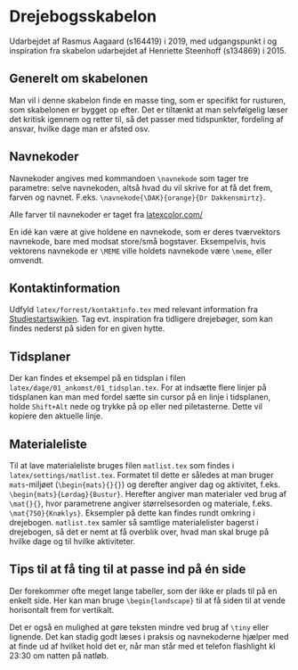 # Drejebogsskabelon
Udarbejdet af Rasmus Aagaard (s164419) i 2019, med udgangspunkt i og inspiration fra skabelon udarbejdet af Henriette Steenhoff (s134869) i 2015.

## Generelt om skabelonen
Man vil i denne skabelon finde en masse ting, som er specifikt for rusturen, som skabelonen er bygget op efter. Det er tiltænkt at man selvfølgelig læser det kritisk igennem og retter til, så det passer med tidspunkter, fordeling af ansvar, hvilke dage man er afsted osv.

## Navnekoder
Navnekoder angives med kommandoen `\navnekode` som tager tre parametre: selve navnekoden, altså hvad du vil skrive for at få det frem, farven og navnet. F.eks. `\navnekode{\DAK}{orange}{Dr Dakkensmirtz}`.

Alle farver til navnekoder er taget fra [latexcolor.com/](http://latexcolor.com/)

En idé kan være at give holdene en navnekode, som er deres tværvektors navnekode, bare med modsat store/små bogstaver. Eksempelvis, hvis vektorens navnekode er `\MEME` ville holdets navnekode være `\meme`, eller omvendt.

## Kontaktinformation
Udfyld `latex/forrest/kontaktinfo.tex` med relevant information fra [Studiestartswikien](https://studiestartswiki.pf.dk/rusturshytter:start). Tag evt. inspiration fra tidligere drejebøger, som kan findes nederst på siden for en given hytte.

## Tidsplaner
Der kan findes et eksempel på en tidsplan i filen `latex/dage/01_ankomst/01_tidsplan.tex`. For at indsætte flere linjer på tidsplanen kan man med fordel sætte sin cursor på en linje i tidsplanen, holde `Shift+Alt` nede og trykke på op eller ned piletasterne. Dette vil kopiere den aktuelle linje.

## Materialeliste
Til at lave materialeliste bruges filen `matlist.tex` som findes i `latex/settings/matlist.tex`. Formatet til dette er således at man bruger `mats`-miljøet (`\begin{mats}{}{}`) og derefter angiver dag og aktivitet, f.eks. `\begin{mats}{Lørdag}{Bustur}`. Herefter angiver man materialer ved brug af `\mat{}{}`, hvor parametrene angiver størrelsesorden og materiale, f.eks. `\mat{750}{Knæklys}`. Eksempler på dette kan findes rundt omkring i drejebogen. `matlist.tex` samler så samtlige materialelister bagerst i drejebogen, så det er nemt at få overblik over, hvad man skal bruge på hvilke dage og til hvilke aktiviteter.

## Tips til at få ting til at passe ind på én side
Der forekommer ofte meget lange tabeller, som der ikke er plads til på en enkelt side. Her kan man bruge `\begin{landscape}` til at få siden til at vende horisontalt frem for vertikalt. 

Det er også en mulighed at gøre teksten mindre ved brug af `\tiny` eller lignende. Det kan stadig godt læses i praksis og navnekoderne hjælper med at finde ud af hvilket hold det er, når man står med et telefon flashlight kl 23:30 om natten på natløb.

